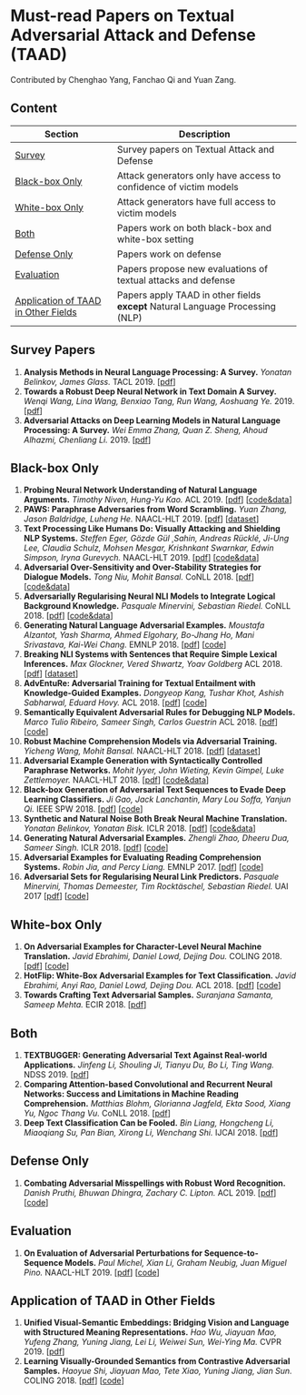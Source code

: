 # Must-read Papers on Textual Adversarial Attack and Defense (TAAD)

Contributed by Chenghao Yang, Fanchao Qi and Yuan Zang.


## Content

| Section | Description |
|-|-|
| [Survey](#survey) | Survey papers on Textual Attack and Defense |
| [Black-box Only](#black-box-only) | Attack generators only have access to confidence of victim models |
| [White-box Only](#white-box-only) | Attack generators have full access to victim models |
| [Both](#both) | Papers work on both black-box and white-box setting |
| [Defense Only](#defense-only) | Papers work on defense |
| [Evaluation](#evaluation) |  Papers propose new evaluations of textual attacks and defense |
| [Application of TAAD in Other Fields](#application-of-TAAD-in-other-fields) |  Papers apply TAAD in other fields **except** Natural Language Processing (NLP) |

## Survey Papers
1. **Analysis Methods in Neural Language Processing: A Survey.**
*Yonatan Belinkov, James Glass.* TACL 2019. [[pdf](https://www.aclweb.org/anthology/papers/Q/Q19/Q19-1004/)]
1. **Towards a Robust Deep Neural Network in Text Domain A Survey.**
*Wenqi Wang, Lina Wang, Benxiao Tang, Run Wang, Aoshuang Ye.* 2019. [[pdf](https://arxiv.org/pdf/1902.07285.pdf)]
1. **Adversarial Attacks on Deep Learning Models in Natural Language Processing: A Survey.**
*Wei Emma Zhang, Quan Z. Sheng, Ahoud Alhazmi, Chenliang Li.* 2019. [[pdf](https://arxiv.org/pdf/1901.06796.pdf)]

## Black-box Only
1. **Probing Neural Network Understanding of Natural Language Arguments.** *Timothy Niven, Hung-Yu Kao.* ACL 2019. [[pdf](https://arxiv.org/pdf/1907.07355.pdf)] [[code&data](https://github.com/IKMLab/arct2)]
1. **PAWS: Paraphrase Adversaries from Word Scrambling.**
*Yuan Zhang, Jason Baldridge, Luheng He.* NAACL-HLT 2019. [[pdf](https://www.aclweb.org/anthology/N19-1131)] [[dataset](https://g.co/dataset/paws)]
1. **Text Processing Like Humans Do: Visually Attacking and Shielding NLP Systems.**
*Steffen Eger, Gözde Gül ¸Sahin, Andreas Rücklé, Ji-Ung Lee, Claudia Schulz, Mohsen Mesgar, Krishnkant Swarnkar, Edwin Simpson, Iryna Gurevych.* NAACL-HLT 2019. [[pdf](https://www.aclweb.org/anthology/N19-1165)] [[code&data](https://github.com/UKPLab/naacl2019-like-humans-visual-attacks)]
1. **Adversarial Over-Sensitivity and Over-Stability Strategies for Dialogue Models.**
*Tong Niu, Mohit Bansal.* CoNLL 2018. [[pdf](https://www.aclweb.org/anthology/K18-1047)] [[code&data](https://github.com/WolfNiu/AdversarialDialogue)]
1. **Adversarially Regularising Neural NLI Models to Integrate Logical Background Knowledge.**
*Pasquale Minervini, Sebastian Riedel.* CoNLL 2018. [[pdf](https://www.aclweb.org/anthology/K18-1007)] [[code&data](https://github.com/uclmr/adversarial-nli/)]
1. **Generating Natural Language Adversarial Examples.**
*Moustafa Alzantot, Yash Sharma, Ahmed Elgohary, Bo-Jhang Ho, Mani Srivastava, Kai-Wei Chang.* EMNLP 2018. [[pdf](https://www.aclweb.org/anthology/D18-1316)] [[code](https://github.com/nesl/nlp_adversarial_examples)]
1. **Breaking NLI Systems with Sentences that Require Simple Lexical Inferences.**
*Max Glockner, Vered Shwartz, Yoav Goldberg* ACL 2018. [[pdf](https://www.aclweb.org/anthology/P18-2103)] [[dataset](https://github.com/BIU-NLP/Breaking_NLI)]
1. **AdvEntuRe: Adversarial Training for Textual Entailment with Knowledge-Guided Examples.**
*Dongyeop Kang, Tushar Khot, Ashish Sabharwal, Eduard Hovy.* ACL 2018. [[pdf](https://aclweb.org/anthology/P18-1079)] [[code](https://github.com/dykang/adventure)]
1. **Semantically Equivalent Adversarial Rules for Debugging NLP Models.**
*Marco Tulio Ribeiro, Sameer Singh, Carlos Guestrin* ACL 2018. [[pdf](https://aclweb.org/anthology/P18-1079)] [[code](https://github.com/marcotcr/sears)]
1. **Robust Machine Comprehension Models via Adversarial Training.**
*Yicheng Wang, Mohit Bansal.* NAACL-HLT 2018. [[pdf](https://www.aclweb.org/anthology/N18-2091)] [[dataset](https://drive.google.com/drive/folders/19Ye31SUpxdVyLzfaB2B7orbqSl9aOHfQ)]
1. **Adversarial Example Generation with Syntactically Controlled Paraphrase Networks.**
*Mohit Iyyer, John Wieting, Kevin Gimpel, Luke Zettlemoyer.* NAACL-HLT 2018. [[pdf](https://www.aclweb.org/anthology/N18-1170)] [[code&data](https://github.com/miyyer/scpn)]
1. **Black-box Generation of Adversarial Text Sequences to Evade Deep Learning Classifiers.**
*Ji Gao, Jack Lanchantin, Mary Lou Soffa, Yanjun Qi.* IEEE SPW 2018. [[pdf](https://ieeexplore.ieee.org/document/8424632)] [[code](https://github.com/QData/deepWordBug)]
1. **Synthetic and Natural Noise Both Break Neural Machine Translation.**
*Yonatan Belinkov, Yonatan Bisk.* ICLR 2018. [[pdf](https://arxiv.org/pdf/1711.02173.pdf)] [[code&data](https://github.com/ybisk/charNMT-noise)]
1. **Generating Natural Adversarial Examples.**
*Zhengli Zhao, Dheeru Dua, Sameer Singh.* ICLR 2018. [[pdf](https://arxiv.org/pdf/1710.11342.pdf)] [[code](https://github.com/zhengliz/natural-adversary)]
1. **Adversarial Examples for Evaluating Reading Comprehension Systems.**
*Robin Jia, and Percy Liang.* EMNLP 2017. [[pdf](https://www.aclweb.org/anthology/D17-1215)] [[code](https://github.com/robinjia/adversarial-squad)]
1. **Adversarial Sets for Regularising Neural Link Predictors.**
*Pasquale Minervini, Thomas Demeester, Tim Rocktäschel, Sebastian Riedel.* UAI 2017 [[pdf](https://arxiv.org/pdf/1707.07596.pdf)] [[code](https://github.com/uclmr/inferbeddings)]

## White-box Only
1. **On Adversarial Examples for Character-Level Neural Machine Translation.**
*Javid Ebrahimi, Daniel Lowd, Dejing Dou.* COLING 2018. [[pdf](https://www.aclweb.org/anthology/C18-1055)] [[code](https://github.com/jebivid/adversarial-nmt)]
1. **HotFlip: White-Box Adversarial Examples for Text Classification.**
*Javid Ebrahimi, Anyi Rao, Daniel Lowd, Dejing Dou.* ACL 2018. [[pdf](https://www.aclweb.org/anthology/P18-2006)] [[code](https://github.com/AnyiRao/WordAdver)]
1. **Towards Crafting Text Adversarial Samples.**
*Suranjana Samanta, Sameep Mehta.* ECIR 2018. [[pdf](https://arxiv.org/pdf/1707.02812.pdf)]

## Both
1. **TEXTBUGGER: Generating Adversarial Text Against Real-world Applications.**
*Jinfeng Li, Shouling Ji, Tianyu Du, Bo Li, Ting Wang.* NDSS 2019. [[pdf](https://arxiv.org/pdf/1812.05271.pdf)]
1. **Comparing Attention-based Convolutional and Recurrent Neural Networks: Success and Limitations in Machine Reading Comprehension.**
*Matthias Blohm, Glorianna Jagfeld, Ekta Sood, Xiang Yu, Ngoc Thang Vu.* CoNLL 2018. [[pdf](https://www.aclweb.org/anthology/K18-1011)]
1. **Deep Text Classification Can be Fooled.**
*Bin Liang, Hongcheng Li, Miaoqiang Su, Pan Bian, Xirong Li, Wenchang Shi.* IJCAI 2018. [[pdf](https://arxiv.org/ftp/arxiv/papers/1704/1704.08006.pdf)]

## Defense Only
1. **Combating Adversarial Misspellings with Robust Word Recognition.**
*Danish Pruthi, Bhuwan Dhingra, Zachary C. Lipton.* ACL 2019. [[pdf](https://arxiv.org/pdf/1905.11268.pdf)] [[code](https://github.com/danishpruthi/adversarial-misspellings)]

## Evaluation
1. **On Evaluation of Adversarial Perturbations for Sequence-to-Sequence Models.**
*Paul Michel, Xian Li, Graham Neubig, Juan Miguel Pino.* NAACL-HLT 2019. [[pdf](https://www.aclweb.org/anthology/N19-1314)] [[code](https://github.com/pmichel31415/teapot-nlp)]

## Application of TAAD in Other Fields
1. **Unified Visual-Semantic Embeddings: Bridging Vision and Language with Structured Meaning Representations.**
*Hao Wu, Jiayuan Mao, Yufeng Zhang, Yuning Jiang, Lei Li, Weiwei Sun, Wei-Ying Ma.* CVPR 2019. [[pdf](https://arxiv.org/abs/1904.05521v1)]
1. **Learning Visually-Grounded Semantics from Contrastive Adversarial Samples.**
*Haoyue Shi, Jiayuan Mao, Tete Xiao, Yuning Jiang, Jian Sun.* COLING 2018.
[[pdf](https://aclweb.org/anthology/C18-1315)] [[code](https://github.com/ExplorerFreda/VSE-C)]
